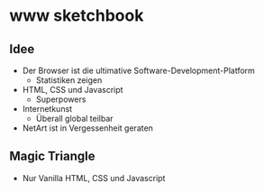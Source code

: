 # www sketchbook

## Idee

- Der Browser ist die ultimative Software-Development-Platform
  - Statistiken zeigen
- HTML, CSS und Javascript
  - Superpowers
- Internetkunst
  - Überall global teilbar
- NetArt ist in Vergessenheit geraten

## Magic Triangle
- Nur Vanilla HTML, CSS und Javascript


